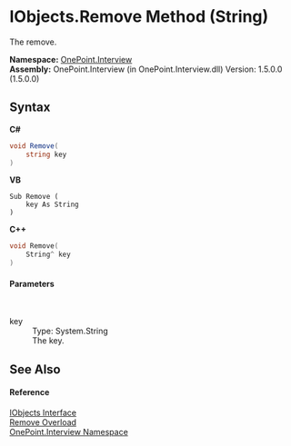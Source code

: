 # IObjects.Remove Method (String)
 

The remove.

**Namespace:**&nbsp;<a href="N_OnePoint_Interview">OnePoint.Interview</a><br />**Assembly:**&nbsp;OnePoint.Interview (in OnePoint.Interview.dll) Version: 1.5.0.0 (1.5.0.0)

## Syntax

**C#**<br />
``` C#
void Remove(
	string key
)
```

**VB**<br />
``` VB
Sub Remove ( 
	key As String
)
```

**C++**<br />
``` C++
void Remove(
	String^ key
)
```


#### Parameters
&nbsp;<dl><dt>key</dt><dd>Type: System.String<br />The key.</dd></dl>

## See Also


#### Reference
<a href="T_OnePoint_Interview_IObjects">IObjects Interface</a><br /><a href="Overload_OnePoint_Interview_IObjects_Remove">Remove Overload</a><br /><a href="N_OnePoint_Interview">OnePoint.Interview Namespace</a><br />